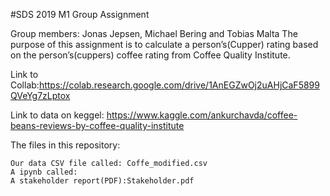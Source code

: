 #SDS 2019 M1 Group Assignment

Group members: Jonas Jepsen, Michael Bering and Tobias Malta The purpose of this assignment is to calculate a person’s(Cupper) rating based on the person’s(cuppers) coffee rating from Coffee Quality Institute.

Link to Collab:https://colab.research.google.com/drive/1AnEGZwOj2uAHjCaF5899QVeYg7zLptox

Link to data on keggel: https://www.kaggle.com/ankurchavda/coffee-beans-reviews-by-coffee-quality-institute

The files in this repository:

    Our data CSV file called: Coffe_modified.csv
    A ipynb called: 
    A stakeholder report(PDF):Stakeholder.pdf
